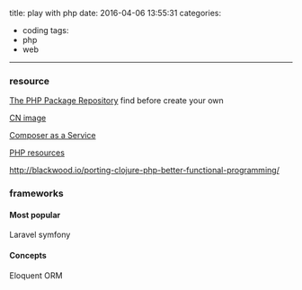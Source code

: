 title: play with php
date: 2016-04-06 13:55:31
categories:
- coding
tags:
- php
- web
---

### resource

[The PHP Package Repository](https://packagist.org/) find before create your own

[CN image](http://www.phpcomposer.com/)

[Composer as a Service](https://composer.borreli.com/)

[PHP resources](http://www.lxway.com/4058444812.htm)

http://blackwood.io/porting-clojure-php-better-functional-programming/

### frameworks

#### Most popular
Laravel
symfony  

#### Concepts
Eloquent ORM


